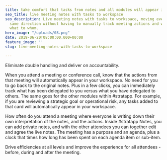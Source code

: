 ```yaml
---
title: take comfort that tasks from notes and all modules will appear in your workspace
seo_title: live meeting notes with tasks to workspace
seo_description: Live meeting notes with tasks to workspace, moving everyone in the
  same direction without having to manually track meeting actions and who has delegated
  what to whom.
hero_image: "/uploads/08.png"
date: 2019-06-20T08:00:00.000+00:00
feature_image: ''
slug: live-meeting-notes-with-tasks-to-workspace

---
```

Eliminate double handling and deliver on accountability.

When you attend a meeting or conference call, know that the actions from that meeting will automatically appear in your workspace.  No need for you to go back to the original notes.  Plus in a few clicks, you can immediately track what has been delegated to you versus what you have delegated to others.  The same goes for the other modules within #stratapp.  For example, if you are reviewing a strategic goal or operational risk, any tasks added to that card will automatically appear in your workspace.

How often do you attend a meeting where everyone is writing down their own interpretation of the notes, and the actions.  Inside #stratapp Notes, you can add private notes, and with the other attendees you can together edit and agree the live notes.  The meeting has a purpose and an agenda, plus a clock that times how long has been spent on each agenda item or sub-item.

Drive efficiencies at all levels and improve the experience for all attendees - before, during and after the meeting.
